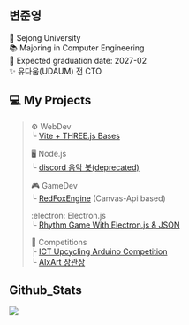 ## 변준영
🏫 Sejong University  
📚 Majoring in Computer Engineering  
📅 Expected graduation date: 2027-02  
✨ 유다움(UDAUM) 전 CTO

## 💻 My Projects
> ⚙️ WebDev  
> └ [Vite + THREE.js Bases](https://github.com/bjy0212/vite-three-base)   
>   
> 🖥️ Node.js  
> └ [discord 음악 봇(deprecated)](https://github.com/bjy0212/discord-music-bot)  
>   
> 🎮 GameDev  
> └ [RedFoxEngine](https://github.com/bjy0212/RedFoxEngine)  (Canvas-Api based)
> 
>     
> :electron: Electron.js  
> └ [Rhythm Game With Electron.js & JSON](https://github.com/bjy0212/rhythm)  
>   
> 🏅 Competitions  
> ├ [ICT Upcycling Arduino Competition](https://github.com/bjy0212/arduino_rain_alarm)  
> └ [AIxArt 장관상](https://www.youtube.com/watch?v=altpuN4iMso&ab_channel=AIxART)
>

## Github_Stats  
<p> 
  <a href="https://github.com/anuraghazra/github-readme-stats">
    <img src="https://github-readme-stats.vercel.app/api/top-langs/?username=bjy0212&layout=compact&theme=blueberry" />
  </a>
 </p>
